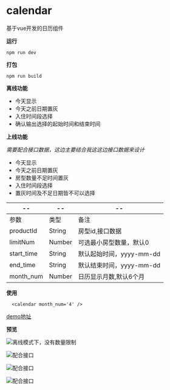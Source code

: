 # calendar

基于vue开发的日历组件

**运行**

`npm run dev`

**打包**

`npm run build`



**离线功能**

- 今天显示
- 今天之前日期置灰
- 入住时间段选择
- 确认输出选择的起始时间和结束时间

**上线功能**

*需要配合接口数据，这边主要结合我这这边接口数据来设计*

- 今天显示
- 今天之前日期置灰
- 房型数量不足时间置灰
- 入住时间段选择
- 置灰时间及不足日期皆不可以选择

| --         | --     | --                       |
| ---------- | ------ | ------------------------ |
| 参数       | 类型   | 备注                     |
| productId  | String | 房型id,接口数据          |
| limitNum   | Number | 可选最小房型数量，默认0  |
| start_time | String | 默认起始时间，yyyy-mm-dd |
| end_time   | String | 默认结束时间，yyyy-mm-dd |
| month_num  | Number | 日历显示月数,默认6个月   |



**使用**

```
  <calendar month_num='4' />
```





[demo地址](https://wekersnail.github.io/calendar-vue/)



**预览**

![离线模式下，没有数量限制](http://wx2.sinaimg.cn/mw690/99acde33gy1fvlm72uhfsj208w0fjwek.jpg)



![配合接口](http://wx2.sinaimg.cn/mw690/99acde33gy1fvlm70j96mj208w0fjwem.jpg)

![配合接口](http://wx3.sinaimg.cn/mw690/99acde33gy1fvlm6vot05j208w0fjmx7.jpg)

![配合接口](http://wx4.sinaimg.cn/mw690/99acde33gy1fvlm6y5ypoj208w0fj74c.jpg)